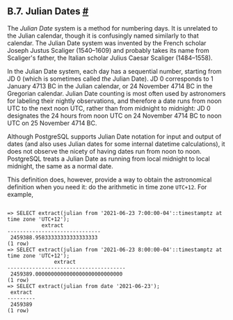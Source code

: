 ## B.7. Julian Dates [#](#DATETIME-JULIAN-DATES)

The *Julian Date* system is a method for numbering days. It is unrelated to the Julian calendar, though it is confusingly named similarly to that calendar. The Julian Date system was invented by the French scholar Joseph Justus Scaliger (1540–1609) and probably takes its name from Scaliger's father, the Italian scholar Julius Caesar Scaliger (1484–1558).

In the Julian Date system, each day has a sequential number, starting from JD 0 (which is sometimes called *the* Julian Date). JD 0 corresponds to 1 January 4713 BC in the Julian calendar, or 24 November 4714 BC in the Gregorian calendar. Julian Date counting is most often used by astronomers for labeling their nightly observations, and therefore a date runs from noon UTC to the next noon UTC, rather than from midnight to midnight: JD 0 designates the 24 hours from noon UTC on 24 November 4714 BC to noon UTC on 25 November 4714 BC.

Although PostgreSQL supports Julian Date notation for input and output of dates (and also uses Julian dates for some internal datetime calculations), it does not observe the nicety of having dates run from noon to noon. PostgreSQL treats a Julian Date as running from local midnight to local midnight, the same as a normal date.

This definition does, however, provide a way to obtain the astronomical definition when you need it: do the arithmetic in time zone `UTC+12`. For example,

```

=> SELECT extract(julian from '2021-06-23 7:00:00-04'::timestamptz at time zone 'UTC+12');
           extract
------------------------------
 2459388.95833333333333333333
(1 row)
=> SELECT extract(julian from '2021-06-23 8:00:00-04'::timestamptz at time zone 'UTC+12');
               extract
--------------------------------------
 2459389.0000000000000000000000000000
(1 row)
=> SELECT extract(julian from date '2021-06-23');
 extract
---------
 2459389
(1 row)
```
